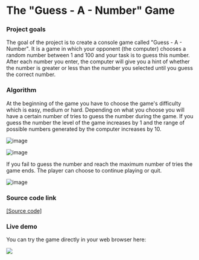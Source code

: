# The "Guess - A - Number" Game

### Project goals
The goal of the project is to create a console game called "Guess - A - Number". It is a game in which your opponent (the computer) chooses a random number between 1 and 100 and your task is to guess this number. After each number you enter, the computer will give you a hint of whether the number is greater or less than the number you selected until you guess the correct number.

### Algorithm
At the beginning of the game you have to choose the game's difficulty which is easy, medium or hard. Depending on what you choose you will have a certain number of tries to guess the number during the game. If you guess the number the level of the game increases by 1 and the range of possible numbers generated by the computer increases by 10.

![image](https://github.com/viktorpetrov1997/Guess-A-Number/assets/126717931/da9f6387-60bb-4785-9e2a-f648c80dc163)

![image](https://github.com/viktorpetrov1997/Guess-A-Number/assets/126717931/0018a00a-5594-481c-9123-eef65a7761e1)

If you fail to guess the number and reach the maximum number of tries the game ends. The player can choose to continue playing or quit.

![image](https://github.com/viktorpetrov1997/Guess-A-Number/assets/126717931/a7d76b2f-4484-42b0-a5bb-450ca34b18bc)

### Source code link
<a href="https://github.com/viktorpetrov1997/GuessANumber/blob/main/GuessANumber.java">[Source code]</a>

### Live demo
You can try the game directly in your web browser here:

<a href="https://replit.com/@viktorpetrov97/GuessANumber#Main.java"><img src="https://github.com/viktorpetrov1997/Guess-A-Number/assets/126717931/01847bf5-eea2-43e2-8494-ba5a1a916030"></a>



